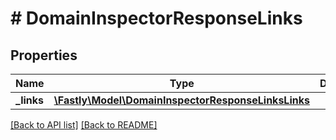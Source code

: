 # # DomainInspectorResponseLinks

## Properties

Name | Type | Description | Notes
------------ | ------------- | ------------- | -------------
**_links** | [**\Fastly\Model\DomainInspectorResponseLinksLinks**](DomainInspectorResponseLinksLinks.md) |  | [optional] 


[[Back to API list]](../../README.md#endpoints) [[Back to README]](../../README.md)
